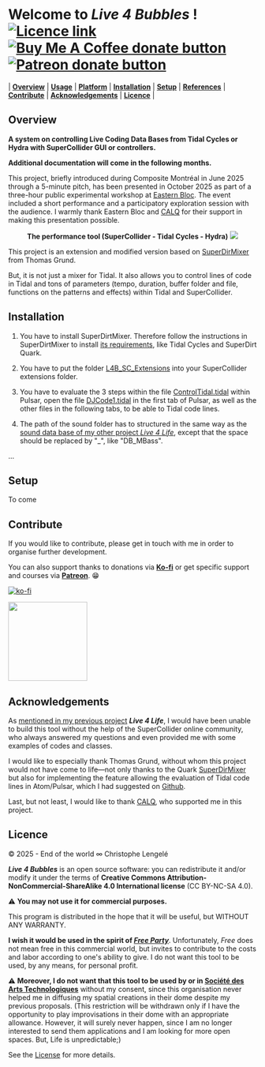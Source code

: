 # Welcome to ***Live 4 Bubbles*** ! &nbsp;&nbsp; <span class="badge-licence"><a href="https://creativecommons.org/licenses/by-nc-sa/4.0/" title="Licence"><img src="https://licensebuttons.net/l/by-nc-sa/3.0/88x31.png" alt="Licence link" /></a></span> &nbsp;&nbsp; <span class="badge-buymeacoffee"><a href="https://ko-fi.com/Live4Life" title="Donate to this project using Buy Me A Coffee"><img src="https://img.shields.io/badge/buy%20me%20a%20coffee-donate-yellow.svg" alt="Buy Me A Coffee donate button" /></a></span> &nbsp;&nbsp; <span class="badge-patreon"><a href="https://patreon.com/Live4Life" title="Donate to this project using Patreon"><img src="https://img.shields.io/badge/patreon-donate-yellow.svg" alt="Patreon donate button" /></a></span>


| [**Overview**](#overview) | [**Usage**](#usage) | [**Platform**](#platform-support------) | [**Installation**](#installation) | [**Setup**](#setup) | [**References**](#references) | [**Contribute**](#contribute) | [**Acknowledgements**](#acknowledgements) | [**Licence**](#licence) |

## Overview

**A system on controlling Live Coding Data Bases from Tidal Cycles or Hydra with SuperCollider GUI or controllers.**

**Additional documentation will come in the following months.** 

This project, briefly introduced during Composite Montréal in June 2025 through a 5-minute pitch, has been presented in October 2025 as part of a three-hour public experimental workshop at [Eastern Bloc](https://www.easternbloc.ca). The event included a short performance and a participatory exploration session with the audience. I warmly thank Eastern Bloc and [CALQ](https://www.calq.gouv.qc.ca/en/) for their support in making this presentation possible.

<p align="center">
<b>The performance tool (SuperCollider - Tidal Cycles - Hydra)</b>
<!--<a href="#> <b>The performance tool (SuperCollider - Tidal Cycles - Hydra)</b> </a> <br> -->
<img src="Images/Live coding Screen 1 - Tidal Cycles SuperCollider Hydra.jpg" />
</p>

This project is an extension and modified version based on [SuperDirMixer](https://github.com/thgrund/SuperDirtMixer) from Thomas Grund.
 
But, it is not just a mixer for Tidal. 
It also allows you to control lines of code in Tidal and tons of parameters (tempo, duration, buffer folder and file, functions on the patterns and effects) within Tidal and SuperCollider.

## Installation

1. You have to install SuperDirtMixer. Therefore follow the instructions in SuperDirtMixer to install [its requirements](https://github.com/thgrund/SuperDirtMixer?tab=readme-ov-file#requirements), like Tidal Cycles and SuperDirt Quark.

2. You have to put the folder [L4B_SC_Extensions](https://github.com/Xon77/Live4Bubbles/tree/main/L4B_SC_Extensions) into your SuperCollider extensions folder.

3. You have to evaluate the 3 steps within the file [ControlTidal.tidal](https://github.com/Xon77/Live4Bubbles/blob/main/L4B_Tidal/ControlTidal.tidal) within Pulsar, open the file [DJCode1.tidal](https://github.com/Xon77/Live4Bubbles/blob/main/L4B_Tidal/DJCode1.tidal) in the first tab of Pulsar, as well as the other files in the following tabs, to be able to Tidal code lines.

4. The path of the sound folder has to structured in the same way as the [sound data base of my other project _Live 4 Life_](https://github.com/Xon77/L4LSoundsDataBase/tree/main/SoundFolder), except that the space should be replaced by "_", like "DB_MBass".

...

## Setup

To come

## Contribute

If you would like to contribute, please get in touch with me in order to organise further development.

You can also support thanks to donations via [**Ko-fi**](https://ko-fi.com/live4life) or get specific support and courses via [**Patreon**](https://www.patreon.com/live4life)</mark>. :grin:

[![ko-fi](https://ko-fi.com/img/githubbutton_sm.svg)](https://ko-fi.com/Live4Life)

<a href="https://www.patreon.com/Live4Life">
	<img src="https://c5.patreon.com/external/logo/become_a_patron_button@2x.png" width="160">
</a>

## Acknowledgements


As [mentioned in my previous project](https://github.com/Xon77/Live4Life?tab=readme-ov-file#acknowledgements) **_Live 4 Life_**, I would have been unable to build this tool without the help of the SuperCollider online community, who always answered my questions and even provided me with some examples of codes and classes. 

I would like to especially thank Thomas Grund, without whom this project would not have come to life—not only thanks to the Quark [SuperDirMixer](https://github.com/thgrund/SuperDirtMixer) but also for implementing the feature allowing the evaluation of Tidal code lines in Atom/Pulsar, which I had suggested on [Github](https://github.com/tidalcycles/pulsar-tidalcycles/issues/119).

Last, but not least, I would like to thank [CALQ](https://www.calq.gouv.qc.ca/en/), who supported me in this project.

## Licence

© 2025 - End of the world ∞ Christophe Lengelé

***Live 4 Bubbles*** is an open source software: you can redistribute it and/or modify it under the terms of **Creative Commons Attribution-NonCommercial-ShareAlike 4.0 International license** (CC BY-NC-SA 4.0). 

:warning: **You may not use it for commercial purposes.**

This program is distributed in the hope that it will be useful, but WITHOUT ANY WARRANTY. 

**I wish it would be used in the spirit of [*Free Party*](https://en.wikipedia.org/wiki/Free_party)**. Unfortunately, *Free* does not mean free in this commercial world, but invites to contribute to the costs and labor according to one's ability to give. I do not want this tool to be used, by any means, for personal profit.

:warning: **Moreover, I do not want that this tool to be used by or in [Société des Arts Technologiques](https://sat.qc.ca)** without my consent, since this organisation never helped me in diffusing my spatial creations in their dome despite my previous proposals. (This restriction will be withdrawn only if I have the opportunity to play improvisations in their dome with an appropriate allowance. However, it will surely never happen, since I am no longer interested to send them applications and I am looking for more open spaces. But, Life is unpredictable;)

See the [License](/LICENCE.md) for more details.
